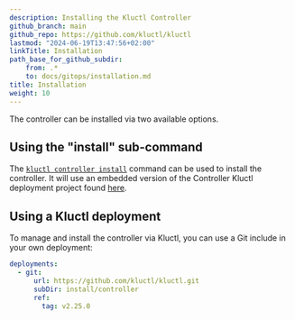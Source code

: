 ```yaml
---
description: Installing the Kluctl Controller
github_branch: main
github_repo: https://github.com/kluctl/kluctl
lastmod: "2024-06-19T13:47:56+02:00"
linkTitle: Installation
path_base_for_github_subdir:
    from: .*
    to: docs/gitops/installation.md
title: Installation
weight: 10
---
```






The controller can be installed via two available options.

## Using the "install" sub-command

The [`kluctl controller install`](../kluctl/commands/controller-install.md) command can be used to install the
controller. It will use an embedded version of the Controller Kluctl deployment project
found [here](https://github.com/kluctl/kluctl/tree/main/install/controller).

## Using a Kluctl deployment

To manage and install the controller via Kluctl, you can use a Git include in your own deployment:

```yaml
deployments:
  - git:
      url: https://github.com/kluctl/kluctl.git
      subDir: install/controller
      ref:
        tag: v2.25.0
```
